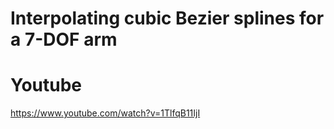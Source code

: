 # Interpolating cubic Bezier splines for a 7-DOF arm


# Youtube
https://www.youtube.com/watch?v=1TlfqB11IjI
